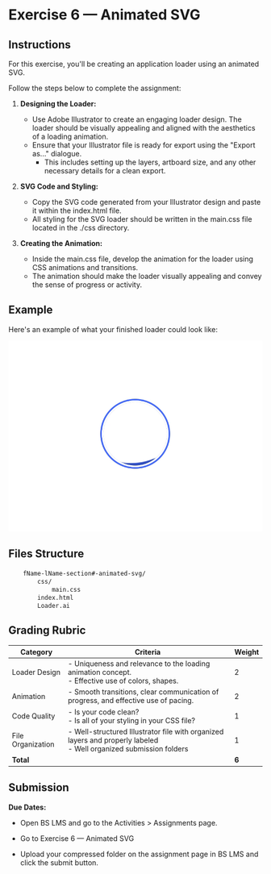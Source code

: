# Exercise 6 — Animated SVG

## Instructions

For this exercise, you'll be creating an application loader using an animated SVG.

<ClientOnly>
  <Countdown :weekNumber="5">

Follow the steps below to complete the assignment:

1. **Designing the Loader:**

   - Use Adobe Illustrator to create an engaging loader design. The loader should be visually appealing and aligned with the aesthetics of a loading animation.
   - Ensure that your Illustrator file is ready for export using the "Export as..." dialogue.
     - This includes setting up the layers, artboard size, and any other necessary details for a clean export.

2. **SVG Code and Styling:**

   - Copy the SVG code generated from your Illustrator design and paste it within the index.html file.
   - All styling for the SVG loader should be written in the main.css file located in the ./css directory.

3. **Creating the Animation:**
   - Inside the main.css file, develop the animation for the loader using CSS animations and transitions.
   - The animation should make the loader visually appealing and convey the sense of progress or activity.

## Example

Here's an example of what your finished loader could look like:

![Exercise example](./assets/animated-svg.gif)

## Files Structure

        fName-lName-section#-animated-svg/
            css/
                main.css
            index.html
            Loader.ai

## Grading Rubric

| Category          | Criteria                                                                                                              | Weight |
| ----------------- | --------------------------------------------------------------------------------------------------------------------- | ------ |
| Loader Design     | - Uniqueness and relevance to the loading animation concept. <br> - Effective use of colors, shapes.                  | 2      |
| Animation         | - Smooth transitions, clear communication of progress, and effective use of pacing.                                   | 2      |
| Code Quality      | - Is your code clean? <br> - Is all of your styling in your CSS file?                                                 | 1      |
| File Organization | - Well-structured Illustrator file with organized layers and properly labeled<br> - Well organized submission folders | 1      |
| **Total**         |                                                                                                                       | **6**  |

## Submission

**Due Dates:**

<Badge text="Section 300: Tuesday October 17th @5:00pm" />
<Badge type="error" text="Section 310: Monday October 16th @6:00pm" />

- Open BS LMS and go to the Activities > Assignments page.
- Go to Exercise 6 — Animated SVG
- Upload your compressed folder on the assignment page in BS LMS and click the submit button.

  </Countdown>
</ClientOnly>
